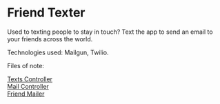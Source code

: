 # Friend Texter

Used to texting people to stay in touch?  Text the app to send an email to your friends across the world.

Technologies used: Mailgun, Twilio.

Files of note: 

[Texts Controller](https://github.com/akingabramson/friend-texter/blob/github/app/controllers/texts_controller.rb)<br />
[Mail Controller](https://github.com/akingabramson/friend-texter/blob/github/app/controllers/mail_controller.rb)<br />
[Friend Mailer](https://github.com/akingabramson/friend-texter/blob/github/app/mailers/email_friend.rb)<br />
